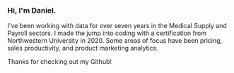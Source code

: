 ### Hi, I'm Daniel.

I've been working with data for over seven years in the Medical Supply and Payroll sectors. I made the jump into coding with a certification from Northwestern University in 2020. Some areas of focus have been pricing, sales productivity, and product marketing analytics.

Thanks for checking out my Github! 

<!--
**dkuchan415/dkuchan415** is a ✨ _special_ ✨ repository because its `README.md` (this file) appears on your GitHub profile.

Here are some ideas to get you started:

- 🔭 I’m currently working on ...
- 🌱 I’m currently learning ...
- 👯 I’m looking to collaborate on ...
- 🤔 I’m looking for help with ...
- 💬 Ask me about ...
- 📫 How to reach me: ...
- 😄 Pronouns: ...
- ⚡ Fun fact: ...
-->
